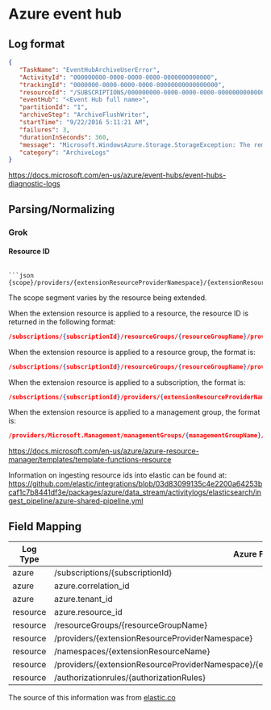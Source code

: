 # Azure event hub

## Log format
```json
{
   "TaskName": "EventHubArchiveUserError",
   "ActivityId": "000000000-0000-0000-0000-0000000000000",
   "trackingId": "0000000-0000-0000-0000-00000000000000000",
   "resourceId": "/SUBSCRIPTIONS/000000000-0000-0000-0000-0000000000000/RESOURCEGROUPS/<Resource Group Name>/PROVIDERS/MICROSOFT.EVENTHUB/NAMESPACES/<Event Hubs Namespace Name>",
   "eventHub": "<Event Hub full name>",
   "partitionId": "1",
   "archiveStep": "ArchiveFlushWriter",
   "startTime": "9/22/2016 5:11:21 AM",
   "failures": 3,
   "durationInSeconds": 360,
   "message": "Microsoft.WindowsAzure.Storage.StorageException: The remote server returned an error: (404) Not Found. ---> System.Net.WebException: The remote server returned an error: (404) Not Found.\r\n   at Microsoft.WindowsAzure.Storage.Shared.Protocol.HttpResponseParsers.ProcessExpectedStatusCodeNoException[T](HttpStatusCode expectedStatusCode, HttpStatusCode actualStatusCode, T retVal, StorageCommandBase`1 cmd, Exception ex)\r\n   at Microsoft.WindowsAzure.Storage.Blob.CloudBlockBlob.<PutBlockImpl>b__3e(RESTCommand`1 cmd, HttpWebResponse resp, Exception ex, OperationContext ctx)\r\n   at Microsoft.WindowsAzure.Storage.Core.Executor.Executor.EndGetResponse[T](IAsyncResult getResponseResult)\r\n   --- End of inner exception stack trace ---\r\n   at Microsoft.WindowsAzure.Storage.Core.Util.StorageAsyncResult`1.End()\r\n   at Microsoft.WindowsAzure.Storage.Core.Util.AsyncExtensions.<>c__DisplayClass4.<CreateCallbackVoid>b__3(IAsyncResult ar)\r\n--- End of stack trace from previous location where exception was thrown ---\r\n   at System.",
   "category": "ArchiveLogs"
}
```
<https://docs.microsoft.com/en-us/azure/event-hubs/event-hubs-diagnostic-logs>

## Parsing/Normalizing

### Grok

#### Resource ID
```The basic format of the resource ID returned by this function is:

```json
{scope}/providers/{extensionResourceProviderNamespace}/{extensionResourceType}/{extensionResourceName}
```
The scope segment varies by the resource being extended.

When the extension resource is applied to a resource, the resource ID is returned in the following format:

```json
/subscriptions/{subscriptionId}/resourceGroups/{resourceGroupName}/providers/{baseResourceProviderNamespace}/{baseResourceType}/{baseResourceName}/providers/{extensionResourceProviderNamespace}/{extensionResourceType}/{extensionResourceName}
```
When the extension resource is applied to a resource group, the format is:


```json
/subscriptions/{subscriptionId}/resourceGroups/{resourceGroupName}/providers/{extensionResourceProviderNamespace}/{extensionResourceType}/{extensionResourceName}
```
When the extension resource is applied to a subscription, the format is:


```json
/subscriptions/{subscriptionId}/providers/{extensionResourceProviderNamespace}/{extensionResourceType}/{extensionResourceName}
```
When the extension resource is applied to a management group, the format is:


```json
/providers/Microsoft.Management/managementGroups/{managementGroupName}/providers/{extensionResourceProviderNamespace}/{extensionResourceType}/{extensionResourceName}```
```

<https://docs.microsoft.com/en-us/azure/azure-resource-manager/templates/template-functions-resource>

Information on ingesting resource ids into elastic can be found at: <https://github.com/elastic/integrations/blob/03d83099135c4e2200a64253bcaf1c7b8441df3e/packages/azure/data_stream/activitylogs/elasticsearch/ingest_pipeline/azure-shared-pipeline.yml>

## Field Mapping

| Log Type | Azure Field                                                                                     | ECS Field | Non-standard field                |
|----------|-------------------------------------------------------------------------------------------------|-----------|-----------------------------------|
| azure    | /subscriptions/{subscriptionId}                                                                 |           | azure.subscription_id             |
| azure    | azure.correlation_id                                                                            |           | azure.correlation_id              |
| azure    | azure.tenant_id                                                                                 |           | azure.tenant_id                   |
| resource | azure.resource_id                                                                               |           | azure.resource.id                 |
| resource | /resourceGroups/{resourceGroupName}                                                             |           | azure.resource.group              |
| resource | /providers/{extensionResourceProviderNamespace}                                                 |           | azure.resource.provider           |
| resource | /namespaces/{extensionResourceName}                                                             |           | azure.resource.namespace          |
| resource | /providers/{extensionResourceProviderNamespace}/{extensionResourceType}/{extensionResourceName} |           | azure.resource.name               |
| resource | /authorizationrules/{authorizationRules}                                                        |           | azure.resource.authorization_rule |

The source of this information was from [elastic.co](https://www.elastic.co/guide/en/beats/filebeat/current/exported-fields-azure.html)